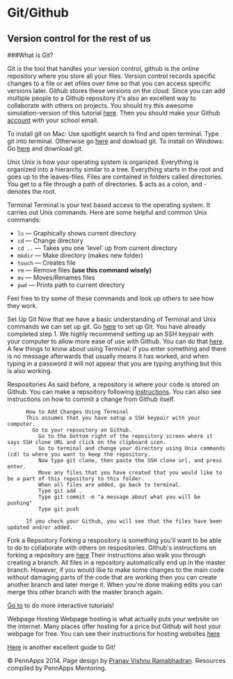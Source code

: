 <div class="hidden"><meta property="og:image" content="http://the-dining-philosophers.github.io/code-weekend/assets/img/logo.png"><link rel="shortcut icon" href="assets/images/favicon.png"><link rel="stylesheet" href="http://netdna.bootstrapcdn.com/font-awesome/4.0.3/css/font-awesome.css"><link rel="stylesheet" href='http://fonts.googleapis.com/css?family=Open+Sans:300italic,400italic,600italic,700italic,400,300,600,700' type='text/css'><link rel="stylesheet" href="assets/css/typography.css"><link rel="stylesheet" href="assets/css/markdown.css"></div>

Git/Github
============
Version control for the rest of us
--------------------------

###What is Git?

Git is the tool that handles your version control, github is the online repository where you store all your files. Version control records specific changes to a file or aet ofiles over time so that you can access specific versions later. Github stores these versions on the cloud. Since you can add multiple people to a Github repository it's also an excellent way to collaborate with others on projects. You should try this awesome simulation-version of this tutorial [here](try.github.io). Then you should make your Github [account](https://github.com/join) with your school email.

To install git on Mac:
    Use spotlight search to find and open terminal.
    Type git into terminal. <!--If you get this: <br><img src="./gittest.png"><br>then you have git.</li>-->
    Otherwise go [here](http://git-scm.com/downloads) and dowload git.
To install on Windows:
    Go [here](http://git-scm.com/downloads) and download git.
          
Unix
    Unix is how your operating system is organized. Everything is organized into a hierarchy similar to a tree. Everything starts in the root and goes up to the leaves-files. Files are contained in folders called directories. You get to a file through a path of directories. $ acts as a colon, and - denotes the root.

Terminal
    Terminal is your text based access to the operating system. It carries out Unix commands. Here are some helpful and common Unix commands:
            <ul class="list-group">
                <li class="list-group-item"><code>ls</code> &mdash; Graphically shows current directory</li>
                <li class="list-group-item"><code>cd</code> &mdash; Change directory</li>
                <li class="list-group-item"><code>cd ..</code> &mdash; Takes you one 'level' up from current directory</li>
                <li class="list-group-item"><code>mkdir</code> &mdash; Make directory (makes new folder)</li>
                <li class="list-group-item"><code>touch</code> &mdash; Creates file</li>
                <li class="list-group-item"><code>rm</code> &mdash; Remove files <strong>&#40;use this command wisely&#41;</strong></li>
                <li class="list-group-item"><code>mv</code> &mdash; Moves/Renames files</li>
                <li class="list-group-item"><code>pwd</code> &mdash; Prints path to current directory</li>
          </ul>
Feel free to try some of these commands and look up others to see how they work.
          

Set Up Git
    Now that we have a basic understanding of Terminal and Unix commands we can set up git. Go [here](https://help.github.com/articles/set-up-git) to set up Git. You have already completed step 1. We highly recommend setting up an SSH keypair with your computer to allow more ease of use with Github. You can do that [here](https://help.github.com/articles/generating-ssh-keys). A few things to know about using Terminal: if you enter something and there is no message afterwards that usually means it has worked, and when typing in a password it will not appear that you are typing anything but this is also working.
        
Respositories
          As said before, a repository is where your code is stored on Github. You can make a repsoitory following [instructions](https://help.github.com/articles/create-a-repo). You can also see instructions on how to commit a change from Github itself.

          How to Add Changes Using Terminal
          This assumes that you have setup a SSH keypair with your computer.
            Go to your repsoitory on Github.
              Go to the bottom right of the repository screen where it says SSH clone URL and click on the clipboard icon.
              Go to terminal and change your directory using Unix commands (cd) to where you want to keep the repository.
              Now type git clone, then paste the SSH clone url, and press enter.
              Move any files that you have created that you would like to be a part of this repository to this folder.
              When all files are added, go back to terminal.
              Type git add .
              Type git commit -m "a message about what you will be pushing"
              Type git push

          If you check your Github, you will see that the files have been updated and/or added.
          
Fork a Repsoitory
    Forking a respository is something you'll want to be able to do to collaborate with others on respositories. Github's instructions on forking a repository are [here](https://help.github.com/articles/fork-a-reop)
    Their instructions also walk you through creating a branch. All files in a repository automatically end up in the master branch. However, if you would like to make some changes to the main code without damaging parts of the code that are working then you can create another branch and later merge it. When you're done making edits you can merge this other branch with the master branch again.

[Go to](http://try.github.com/levels/1/challenges/10) to do more interactive tutorials!
          
Webpage Hosting
    Webpage hosting is what actually puts your website on the internet. Many places offer hosting for a price but Github will host your webpage for free. You can see their instructions for hosting websites [here](http://pages.github.com)


[Here](http://rogerdu...io/git-guide/) is another excellent guide to Git!


<div class="footer"><p>&copy; PennApps 2014. Page design by <a href="http://pvrnav.com">Pranav Vishnu Ramabhadran</a>. Resources compiled by PennApps Mentoring.</div>

<script src="http://code.jquery.com/jquery-1.11.0.min.js"></script>
<script src="assets/js/nav.js"></script>
<script src="assets/js/FlowType.js"></script>
<script type="text/javascript">
    $('body').flowtype({
        minimum   : 500,
        maximum   : 1000,
        minFont   : 16,
        maxFont   : 65,
        fontRatio : 40
    });
</script>
<script>
    $(window).load(function(){
        $('.loading').fadeOut('200');
    });
</script>
